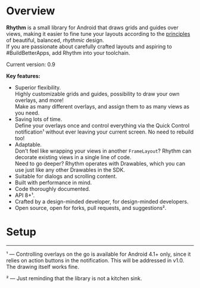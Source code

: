 # Overview

**Rhythm** is a small library for Android that draws grids and guides over views, making it easier to fine tune
your layouts according to the [principles][1] of beautiful, balanced, _rhythmic_ design.  
If you are passionate about carefully crafted layouts and aspiring to #BuildBetterApps, add Rhythm into your toolchain.

Current version: 0.9

**Key features:**

* Superior flexibility.  
  Highly customizable grids and guides, possibility to draw your own overlays, and more!  
  Make as many different overlays, and assign them to as many views as you need.  
* Saving lots of time.  
  Define your overlays once and control everything via the Quick Control notification¹ without ever leaving your current screen. No need to rebuild too!  
* Adaptable.  
  Don’t feel like wrapping your views in another `FrameLayout`? Rhythm can decorate existing views in a single line of code.  
  Need to go deeper? Rhythm operates with Drawables, which you can use just like any other Drawables in the SDK.  
* Suitable for dialogs and scrolling content.
* Built with performance in mind.
* Code thoroughly documented.
* API 8+¹.
* Crafted by a design-minded developer, for design-minded developers.
* Open source, open for forks, pull requests, and suggestions².

# Setup



---
¹ — Controlling overlays on the go is available for Android 4.1+ only, since it relies on action buttons in the notification. This will be addressed in v1.0. The drawing itself works fine.

² — Just reminding that the library is not a kitchen sink.

[1]: http://www.google.com/design/spec/layout/metrics-keylines.html